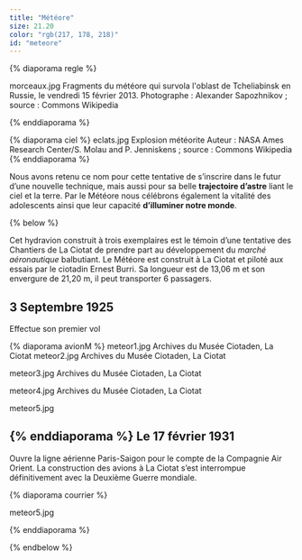 ```yaml
---
title: "Météore"
size: 21.20
color: "rgb(217, 178, 218)"
id: "meteore"
---
```


{% diaporama regle %}

morceaux.jpg
Fragments du météore qui survola l'oblast de Tcheliabinsk en Russie, le vendredi 15 février 2013.
Photographe : Alexander Sapozhnikov ; source : Commons Wikipedia

{% enddiaporama %}

{% diaporama ciel %}
eclats.jpg
Explosion météorite
Auteur : NASA Ames Research Center/S. Molau and P. Jenniskens ; source : Commons Wikipedia
{% enddiaporama %}


Nous avons retenu ce nom pour cette tentative de s’inscrire dans le futur d’une nouvelle technique, mais aussi pour sa belle **trajectoire d’astre** liant le ciel et la terre.
Par le Météore nous célébrons également la vitalité des adolescents ainsi que leur capacité **d’illuminer notre monde**.


{% below %}

Cet hydravion construit à trois exemplaires est le témoin d’une tentative des Chantiers de La Ciotat de prendre part au développement du _marché aéronautique_ balbutiant. Le Météore est construit à La Ciotat et piloté aux essais par le ciotadin Ernest Burri.
Sa longueur est de 13,06 m et son envergure de 21,20 m, il peut transporter 6 passagers.

3 Septembre 1925
------------

Effectue son premier vol

{% diaporama avionM %}
meteor1.jpg
Archives du Musée Ciotaden, La Ciotat
meteor2.jpg
Archives du Musée Ciotaden, La Ciotat

meteor3.jpg
Archives du Musée Ciotaden, La Ciotat

meteor4.jpg
Archives du Musée Ciotaden, La Ciotat

meteor5.jpg

{% enddiaporama %}
Le 17 février 1931
------------

Ouvre la ligne aérienne Paris-Saigon pour le compte de la Compagnie Air Orient.
La construction des avions à La Ciotat s’est interrompue définitivement avec la Deuxième Guerre mondiale.

{% diaporama courrier %}

meteor5.jpg

{% enddiaporama %}

{% endbelow %}
